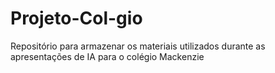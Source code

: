 # Projeto-Col-gio
Repositório para armazenar os materiais utilizados durante as apresentações de IA para o colégio Mackenzie
